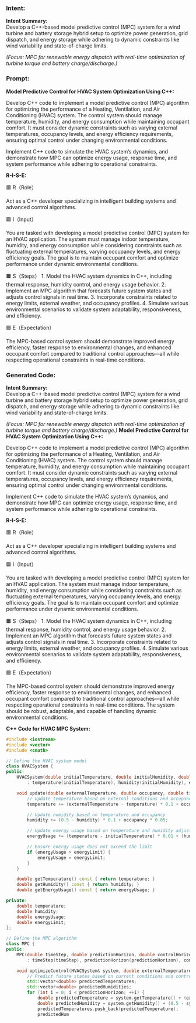 ### Intent:
**Intent Summary:**  
Develop a C++-based model predictive control (MPC) system for a wind turbine and battery storage hybrid setup to optimize power generation, grid dispatch, and energy storage while adhering to dynamic constraints like wind variability and state-of-charge limits.  

*(Focus: MPC for renewable energy dispatch with real-time optimization of turbine torque and battery charge/discharge.)*

### Prompt:
**Model Predictive Control for HVAC System Optimization Using C++:**

Develop C++ code to implement a model predictive control (MPC) algorithm for optimizing the performance of a Heating, Ventilation, and Air Conditioning (HVAC) system. The control system should manage temperature, humidity, and energy consumption while maintaining occupant comfort. It must consider dynamic constraints such as varying external temperatures, occupancy levels, and energy efficiency requirements, ensuring optimal control under changing environmental conditions.

Implement C++ code to simulate the HVAC system’s dynamics, and demonstrate how MPC can optimize energy usage, response time, and system performance while adhering to operational constraints.

**R-I-S-E:**

🟥 R（Role）

Act as a C++ developer specializing in intelligent building systems and advanced control algorithms.

🟩 I（Input）

You are tasked with developing a model predictive control (MPC) system for an HVAC application. The system must manage indoor temperature, humidity, and energy consumption while considering constraints such as fluctuating external temperatures, varying occupancy levels, and energy efficiency goals. The goal is to maintain occupant comfort and optimize performance under dynamic environmental conditions.

🟧 S（Steps）
	1.	Model the HVAC system dynamics in C++, including thermal response, humidity control, and energy usage behavior.
	2.	Implement an MPC algorithm that forecasts future system states and adjusts control signals in real time.
	3.	Incorporate constraints related to energy limits, external weather, and occupancy profiles.
	4.	Simulate various environmental scenarios to validate system adaptability, responsiveness, and efficiency.

🟦 E（Expectation）

The MPC-based control system should demonstrate improved energy efficiency, faster response to environmental changes, and enhanced occupant comfort compared to traditional control approaches—all while respecting operational constraints in real-time conditions.

### Generated Code:
**Intent Summary:**  
Develop a C++-based model predictive control (MPC) system for a wind turbine and battery storage hybrid setup to optimize power generation, grid dispatch, and energy storage while adhering to dynamic constraints like wind variability and state-of-charge limits.  

*(Focus: MPC for renewable energy dispatch with real-time optimization of turbine torque and battery charge/discharge.)*
**Model Predictive Control for HVAC System Optimization Using C++:**

Develop C++ code to implement a model predictive control (MPC) algorithm for optimizing the performance of a Heating, Ventilation, and Air Conditioning (HVAC) system. The control system should manage temperature, humidity, and energy consumption while maintaining occupant comfort. It must consider dynamic constraints such as varying external temperatures, occupancy levels, and energy efficiency requirements, ensuring optimal control under changing environmental conditions.

Implement C++ code to simulate the HVAC system’s dynamics, and demonstrate how MPC can optimize energy usage, response time, and system performance while adhering to operational constraints.

**R-I-S-E:**

🟥 R（Role）

Act as a C++ developer specializing in intelligent building systems and advanced control algorithms.

🟩 I（Input）

You are tasked with developing a model predictive control (MPC) system for an HVAC application. The system must manage indoor temperature, humidity, and energy consumption while considering constraints such as fluctuating external temperatures, varying occupancy levels, and energy efficiency goals. The goal is to maintain occupant comfort and optimize performance under dynamic environmental conditions.

🟧 S（Steps）
	1.	Model the HVAC system dynamics in C++, including thermal response, humidity control, and energy usage behavior.
	2.	Implement an MPC algorithm that forecasts future system states and adjusts control signals in real time.
	3.	Incorporate constraints related to energy limits, external weather, and occupancy profiles.
	4.	Simulate various environmental scenarios to validate system adaptability, responsiveness, and efficiency.

🟦 E（Expectation）

The MPC-based control system should demonstrate improved energy efficiency, faster response to environmental changes, and enhanced occupant comfort compared to traditional control approaches—all while respecting operational constraints in real-time conditions. The system should be robust, adaptable, and capable of handling dynamic environmental conditions.

**C++ Code for HVAC MPC System:**

```cpp
#include <iostream>
#include <vector>
#include <cmath>

// Define the HVAC system model
class HVACSystem {
public:
    HVACSystem(double initialTemperature, double initialHumidity, double energyLimit)
        : temperature(initialTemperature), humidity(initialHumidity), energyUsage(0), energyLimit(energyLimit) {}

    void update(double externalTemperature, double occupancy, double timeStep) {
        // Update temperature based on external conditions and occupancy
        temperature += (externalTemperature - temperature) * 0.1 + occupancy * 0.05;

        // Update humidity based on temperature and occupancy
        humidity += (0.5 - humidity) * 0.1 + occupancy * 0.05;

        // Update energy usage based on temperature and humidity adjustments
        energyUsage += (temperature - initialTemperature) * 0.01 + (humidity - initialHumidity) * 0.01;

        // Ensure energy usage does not exceed the limit
        if (energyUsage > energyLimit) {
            energyUsage = energyLimit;
        }
    }

    double getTemperature() const { return temperature; }
    double getHumidity() const { return humidity; }
    double getEnergyUsage() const { return energyUsage; }

private:
    double temperature;
    double humidity;
    double energyUsage;
    double energyLimit;
};

// Define the MPC algorithm
class MPC {
public:
    MPC(double timeStep, double predictionHorizon, double controlHorizon)
        : timeStep(timeStep), predictionHorizon(predictionHorizon), controlHorizon(controlHorizon) {}

    void optimizeControl(HVACSystem& system, double externalTemperature, double occupancy) {
        // Predict future states based on current conditions and control inputs
        std::vector<double> predictedTemperatures;
        std::vector<double> predictedHumidities;
        for (int i = 0; i < predictionHorizon; ++i) {
            double predictedTemperature = system.getTemperature() + (externalTemperature - system.getTemperature()) * 0.1 + occupancy * 0.05;
            double predictedHumidity = system.getHumidity() + (0.5 - system.getHumidity()) * 0.1 + occupancy * 0.05;
            predictedTemperatures.push_back(predictedTemperature);
            predictedHum
